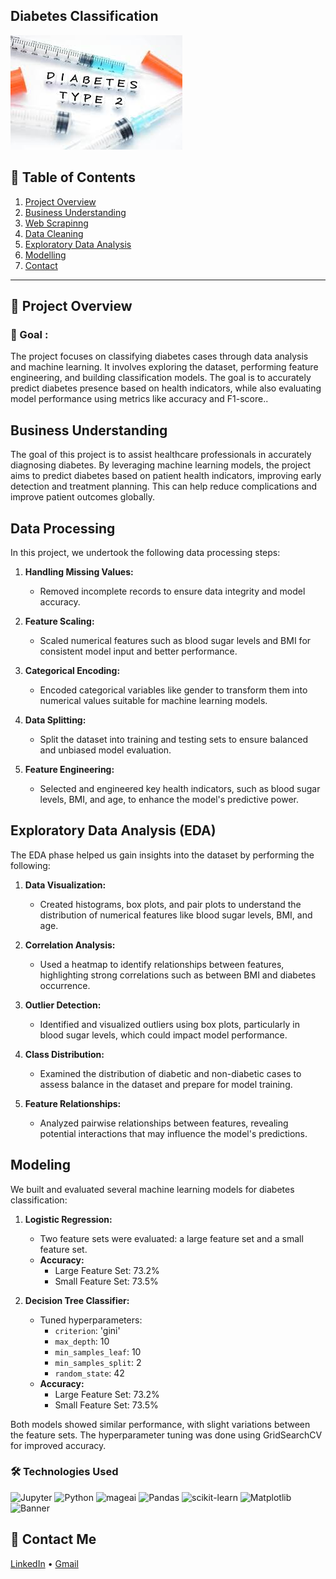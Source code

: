 ## Diabetes Classification
![Glassdoor](Utils/dia.jpeg)

## 📝 Table of Contents

1. [ Project Overview ](#introduction)
2. [ Business Understanding ](#arch)
3. [ Web Scrapinng ](#webscraping)
4. [ Data Cleaning](#dataedamodel)
5. [ Exploratory Data Analysis ](#installation)
6. [ Modelling ](#refs)
7. [ Contact ](#contact)
<hr>


<a name="introduction"></a>
## 🔬 Project Overview

### 🎯 Goal :

The project focuses on classifying diabetes cases through data analysis and machine learning. It involves exploring the dataset, performing feature engineering, and building classification models. The goal is to accurately predict diabetes presence based on health indicators, while also evaluating model performance using metrics like accuracy and F1-score..

## Business Understanding
The goal of this project is to assist healthcare professionals in accurately diagnosing diabetes. By leveraging machine learning models, the project aims to predict diabetes based on patient health indicators, improving early detection and treatment planning. This can help reduce complications and improve patient outcomes globally.

## Data Processing

In this project, we undertook the following data processing steps:

1. **Handling Missing Values:**  
   - Removed incomplete records to ensure data integrity and model accuracy.

2. **Feature Scaling:**  
   - Scaled numerical features such as blood sugar levels and BMI for consistent model input and better performance.

3. **Categorical Encoding:**  
   - Encoded categorical variables like gender to transform them into numerical values suitable for machine learning models.

4. **Data Splitting:**  
   - Split the dataset into training and testing sets to ensure balanced and unbiased model evaluation.

5. **Feature Engineering:**  
   - Selected and engineered key health indicators, such as blood sugar levels, BMI, and age, to enhance the model's predictive power.


## Exploratory Data Analysis (EDA)

The EDA phase helped us gain insights into the dataset by performing the following:

1. **Data Visualization:**
   - Created histograms, box plots, and pair plots to understand the distribution of numerical features like blood sugar levels, BMI, and age.

2. **Correlation Analysis:**
   - Used a heatmap to identify relationships between features, highlighting strong correlations such as between BMI and diabetes occurrence.

3. **Outlier Detection:**
   - Identified and visualized outliers using box plots, particularly in blood sugar levels, which could impact model performance.

4. **Class Distribution:**
   - Examined the distribution of diabetic and non-diabetic cases to assess balance in the dataset and prepare for model training.

5. **Feature Relationships:**
   - Analyzed pairwise relationships between features, revealing potential interactions that may influence the model's predictions.


## Modeling

We built and evaluated several machine learning models for diabetes classification:

1. **Logistic Regression:**
   - Two feature sets were evaluated: a large feature set and a small feature set.
   - **Accuracy:**
     - Large Feature Set: 73.2%
     - Small Feature Set: 73.5%

2. **Decision Tree Classifier:**
   - Tuned hyperparameters: 
     - `criterion`: 'gini'
     - `max_depth`: 10
     - `min_samples_leaf`: 10
     - `min_samples_split`: 2
     - `random_state`: 42
   - **Accuracy:**
     - Large Feature Set: 73.2%
     - Small Feature Set: 73.5%

Both models showed similar performance, with slight variations between the feature sets. The hyperparameter tuning was done using GridSearchCV for improved accuracy.



### 🛠️ Technologies Used

![Jupyter](https://img.shields.io/badge/Made%20with-Jupyter-orange?style=for-the-badge&logo=Jupyter)
![Python](https://img.shields.io/badge/python-3670A0?style=for-the-badge&logo=python&logoColor=ffdd54)
<img src="https://user-images.githubusercontent.com/66017329/236063928-77e42e58-26aa-425f-88eb-1b46fa76fd8c.png" alt="mageai" width="70">
![Pandas](https://img.shields.io/badge/pandas-%23150458.svg?style=for-the-badge&logo=pandas&logoColor=white)
![scikit-learn](https://img.shields.io/badge/scikit--learn-%23F7931E.svg?style=for-the-badge&logo=scikit-learn&logoColor=white)
![Matplotlib](https://img.shields.io/badge/Matplotlib-%23ffffff.svg?style=for-the-badge&logo=Matplotlib&logoColor=black)
<img src="https://user-images.githubusercontent.com/66017329/223900076-e1d5c1e5-7c4d-4b73-84e7-ae7d66149bc6.png" alt="Banner" width="100">


<a name="contact"></a>
## 📨 Contact Me

[LinkedIn](https://www.linkedin.com/in/omar-mustaf-b796642b9/) •
[Gmail](cumarmustaf0757@gmail.com)